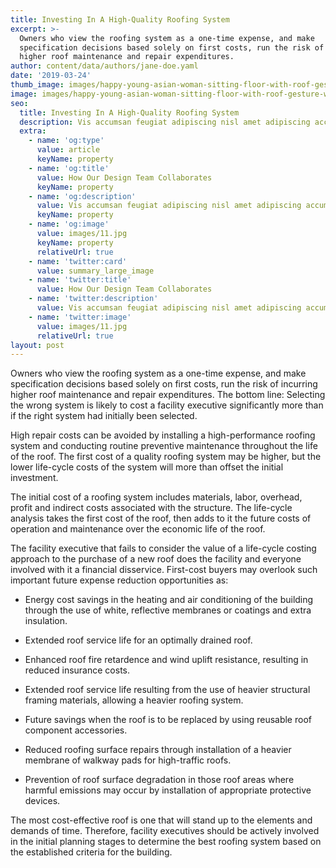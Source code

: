 ```yaml
---
title: Investing In A High-Quality Roofing System
excerpt: >-
  Owners who view the roofing system as a one-time expense, and make
  specification decisions based solely on first costs, run the risk of incurring
  higher roof maintenance and repair expenditures.
author: content/data/authors/jane-doe.yaml
date: '2019-03-24'
thumb_image: images/happy-young-asian-woman-sitting-floor-with-roof-gesture-white-wall.jpg
image: images/happy-young-asian-woman-sitting-floor-with-roof-gesture-white-wall.jpg
seo:
  title: Investing In A High-Quality Roofing System
  description: Vis accumsan feugiat adipiscing nisl amet adipiscing accumsan.
  extra:
    - name: 'og:type'
      value: article
      keyName: property
    - name: 'og:title'
      value: How Our Design Team Collaborates
      keyName: property
    - name: 'og:description'
      value: Vis accumsan feugiat adipiscing nisl amet adipiscing accumsan.
      keyName: property
    - name: 'og:image'
      value: images/11.jpg
      keyName: property
      relativeUrl: true
    - name: 'twitter:card'
      value: summary_large_image
    - name: 'twitter:title'
      value: How Our Design Team Collaborates
    - name: 'twitter:description'
      value: Vis accumsan feugiat adipiscing nisl amet adipiscing accumsan.
    - name: 'twitter:image'
      value: images/11.jpg
      relativeUrl: true
layout: post
---
```

Owners who view the roofing system as a one-time expense, and make specification decisions based solely on first costs, run the risk of incurring higher roof maintenance and repair expenditures. The bottom line: Selecting the wrong system is likely to cost a facility executive significantly more than if the right system had initially been selected.

High repair costs can be avoided by installing a high-performance roofing system and conducting routine preventive maintenance throughout the life of the roof. The first cost of a quality roofing system may be higher, but the lower life-cycle costs of the system will more than offset the initial investment.

The initial cost of a roofing system includes materials, labor, overhead, profit and indirect costs associated with the structure. The life-cycle analysis takes the first cost of the roof, then adds to it the future costs of operation and maintenance over the economic life of the roof.

The facility executive that fails to consider the value of a life-cycle costing approach to the purchase of a new roof does the facility and everyone involved with it a financial disservice. First-cost buyers may overlook such important future expense reduction opportunities as:

*   Energy cost savings in the heating and air conditioning of the building through the use of white, reflective membranes or coatings and extra insulation.

*   Extended roof service life for an optimally drained roof.

*   Enhanced roof fire retardence and wind uplift resistance, resulting in reduced insurance costs.

*   Extended roof service life resulting from the use of heavier structural framing materials, allowing a heavier roofing system.

*   Future savings when the roof is to be replaced by using reusable roof component accessories.

*   Reduced roofing surface repairs through installation of a heavier membrane of walkway pads for high-traffic roofs.

*   Prevention of roof surface degradation in those roof areas where harmful emissions may occur by installation of appropriate protective devices.

The most cost-effective roof is one that will stand up to the elements and demands of time. Therefore, facility executives should be actively involved in the initial planning stages to determine the best roofing system based on the established criteria for the building.
